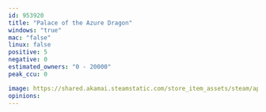 ```yaml
---
id: 953920
title: "Palace of the Azure Dragon"
windows: "true"
mac: "false"
linux: false
positive: 5
negative: 0
estimated_owners: "0 - 20000"
peak_ccu: 0

image: https://shared.akamai.steamstatic.com/store_item_assets/steam/apps/953920/header.jpg?t=1549774762
opinions:
---
```


